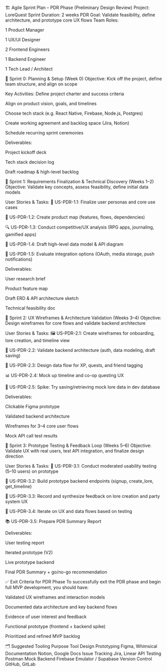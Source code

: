 🏗️ Agile Sprint Plan – PDR Phase (Preliminary Design Review)
Project: LoreQuest
Sprint Duration: 2 weeks
PDR Goal: Validate feasibility, define architecture, and prototype core UX flows
Team Roles:

1 Product Manager

1 UX/UI Designer

2 Frontend Engineers

1 Backend Engineer

1 Tech Lead / Architect

📅 Sprint 0: Planning & Setup (Week 0)
Objective: Kick off the project, define team structure, and align on scope

Key Activities:
Define project charter and success criteria

Align on product vision, goals, and timelines

Choose tech stack (e.g. React Native, Firebase, Node.js, Postgres)

Create working agreement and backlog space (Jira, Notion)

Schedule recurring sprint ceremonies

Deliverables:

Project kickoff deck

Tech stack decision log

Draft roadmap & high-level backlog

🧭 Sprint 1: Requirements Finalization & Technical Discovery (Weeks 1–2)
Objective: Validate key concepts, assess feasibility, define initial data models

User Stories & Tasks:
📝 US-PDR-1.1: Finalize user personas and core use cases

📐 US-PDR-1.2: Create product map (features, flows, dependencies)

🔍 US-PDR-1.3: Conduct competitive/UX analysis (RPG apps, journaling, gamified apps)

🧱 US-PDR-1.4: Draft high-level data model & API diagram

🔌 US-PDR-1.5: Evaluate integration options (OAuth, media storage, push notifications)

Deliverables:

User research brief

Product feature map

Draft ERD & API architecture sketch

Technical feasibility doc

🎨 Sprint 2: UX Wireframes & Architecture Validation (Weeks 3–4)
Objective: Design wireframes for core flows and validate backend architecture

User Stories & Tasks:
🖼️ US-PDR-2.1: Create wireframes for onboarding, lore creation, and timeline view

🧪 US-PDR-2.2: Validate backend architecture (auth, data modeling, draft saving)

🔄 US-PDR-2.3: Design data flow for XP, quests, and friend tagging

📊 US-PDR-2.4: Mock up timeline and co-op questing UX

🔧 US-PDR-2.5: Spike: Try saving/retrieving mock lore data in dev database

Deliverables:

Clickable Figma prototype

Validated backend architecture

Wireframes for 3–4 core user flows

Mock API call test results

🔁 Sprint 3: Prototype Testing & Feedback Loop (Weeks 5–6)
Objective: Validate UX with real users, test API integration, and finalize design direction

User Stories & Tasks:
🎯 US-PDR-3.1: Conduct moderated usability testing (5–10 users) on prototype

🔧 US-PDR-3.2: Build prototype backend endpoints (signup, create_lore, get_timeline)

🎥 US-PDR-3.3: Record and synthesize feedback on lore creation and party system UX

🧩 US-PDR-3.4: Iterate on UX and data flows based on testing

📚 US-PDR-3.5: Prepare PDR Summary Report

Deliverables:

User testing report

Iterated prototype (V2)

Live prototype backend

Final PDR Summary + go/no-go recommendation

✅ Exit Criteria for PDR Phase
To successfully exit the PDR phase and begin full MVP development, you should have:

 Validated UX wireframes and interaction models

 Documented data architecture and key backend flows

 Evidence of user interest and feedback

 Functional prototype (frontend + backend spike)

 Prioritized and refined MVP backlog

🗂 Suggested Tooling
Purpose	Tool
Design Prototyping	Figma, Whimsical
Documentation	Notion, Google Docs
Issue Tracking	Jira, Linear
API Testing	Postman
Mock Backend	Firebase Emulator / Supabase
Version Control	GitHub, GitLab
